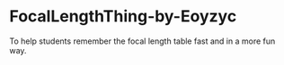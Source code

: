 # FocalLengthThing-by-Eoyzyc
To help students remember the focal length table fast and in a more fun way.
